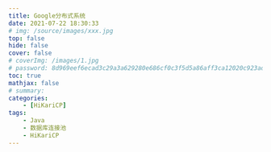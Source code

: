 ```yaml
---
title: Google分布式系统
date: 2021-07-22 18:30:33
# img: /source/images/xxx.jpg
top: false
hide: false
cover: false
# coverImg: /images/1.jpg
# password: 8d969eef6ecad3c29a3a629280e686cf0c3f5d5a86aff3ca12020c923adc6c92
toc: true
mathjax: false
# summary:
categories:
    - [HiKariCP]
tags:
    - Java
    - 数据库连接池
    - HiKariCP
---
```

